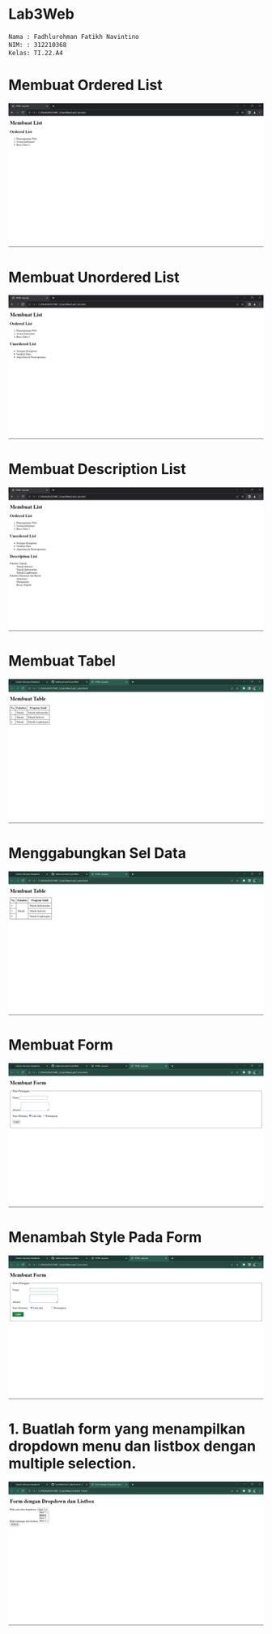 # Lab3Web

```
Nama : Fadhlurohman Fatikh Navintino
NIM: : 312210368
Kelas: TI.22.A4
```

# Membuat Ordered List
![img](image/1.png)

# Membuat Unordered List
![img](image/2.png)

# Membuat Description List
![img](image/3.png)

# Membuat Tabel
![img](image/4.png)

# Menggabungkan Sel Data
![img](image/5.png)

# Membuat Form
![img](image/6.png)

# Menambah Style Pada Form
![img](image/7.png)

# 1. Buatlah form yang menampilkan dropdown menu dan listbox dengan multiple selection.
![img](image/8.png)